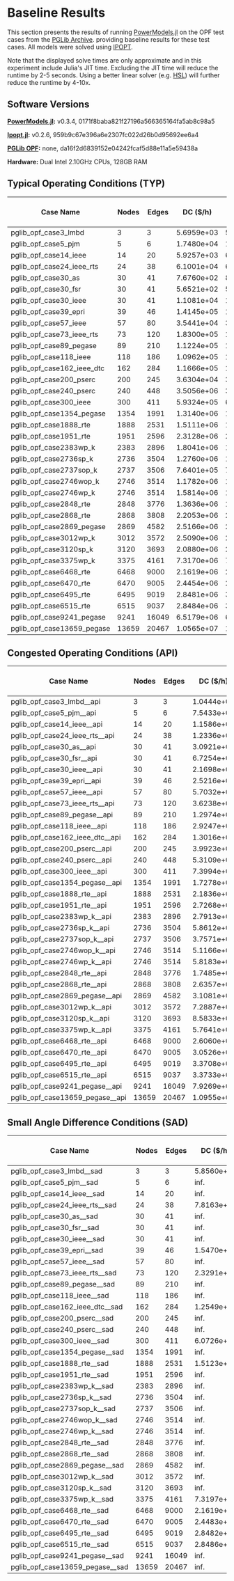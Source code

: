 # Baseline Results
This section presents the results of running 
[PowerModels.jl](https://github.com/lanl-ansi/PowerModels.jl) 
on the OPF test cases from the
[PGLib Archive](https://github.com/power-grid-lib/pglib-opf). 
providing baseline results for these test cases. All models were solved using 
[IPOPT](https://link.springer.com/article/10.1007/s10107-004-0559-y).

Note that the displayed solve times are only approximate
and in this experiment include Julia's JIT time.
Excluding the JIT time will reduce the runtime by 2-5 seconds.
Using a better linear solver (e.g. [HSL](http://www.hsl.rl.ac.uk/ipopt/)) will further reduce the runtime by 4-10x.

## Software Versions
**[PowerModels.jl](https://github.com/lanl-ansi/PowerModels.jl):** v0.3.4, 0171f8baba821f27196a566365164fa5ab8c98a5

**[Ipopt.jl](https://github.com/JuliaOpt/Ipopt.jl):** v0.2.6, 959b9c67e396a6e2307fc022d26b0d95692ee6a4

**[PGLib OPF](https://github.com/power-grid-lib/pglib-opf):** none, da16f2d6839152e04242fcaf5d88e11a5e59438a

**Hardware:** Dual Intel 2.10GHz CPUs, 128GB RAM


## Typical Operating Conditions (TYP)
| **Case Name** | **Nodes** | **Edges** | **DC (\$/h)** | **AC (\$/h)** | **QC Gap (%)** | **SOC Gap (%)** | **DC Time (sec.)** | **AC Time (sec.)** | **QC Time (sec.)** | **SOC Time (sec.)** |
| ------------- | --------- | --------- | ------------- | ------------- | -------------- | --------------- | ------------------ | ------------------ | ------------------ | ------------------- |
| pglib_opf_case3_lmbd | 3 | 3 | 5.6959e+03 | 5.8126e+03 | 1.22 | 1.32 | 2 | 5 | 2 | 2 |
| pglib_opf_case5_pjm | 5 | 6 | 1.7480e+04 | 1.7552e+04 | 14.55 | 14.55 | 2 | 5 | 2 | 2 |
| pglib_opf_case14_ieee | 14 | 20 | 5.9257e+03 | 6.2913e+03 | 0.11 | 0.11 | 2 | 5 | 2 | 2 |
| pglib_opf_case24_ieee_rts | 24 | 38 | 6.1001e+04 | 6.3352e+04 | 0.02 | 0.02 | 2 | 5 | 2 | 2 |
| pglib_opf_case30_as | 30 | 41 | 7.6760e+02 | 8.0313e+02 | 0.06 | 0.06 | 2 | 5 | 2 | 2 |
| pglib_opf_case30_fsr | 30 | 41 | 5.6521e+02 | 5.7577e+02 | 0.39 | 0.39 | 2 | 5 | 2 | 2 |
| pglib_opf_case30_ieee | 30 | 41 | 1.1081e+04 | 1.1974e+04 | 10.78 | 10.81 | 2 | 5 | 2 | 2 |
| pglib_opf_case39_epri | 39 | 46 | 1.4145e+05 | 1.4298e+05 | 0.49 | 0.49 | 2 | 5 | 2 | 2 |
| pglib_opf_case57_ieee | 57 | 80 | 3.5441e+04 | 3.9323e+04 | 0.46 | 0.46 | 2 | 5 | 2 | 2 |
| pglib_opf_case73_ieee_rts | 73 | 120 | 1.8300e+05 | 1.8976e+05 | 0.04 | 0.04 | 2 | 5 | 2 | 2 |
| pglib_opf_case89_pegase | 89 | 210 | 1.1224e+05 | 1.1633e+05 | 0.74 | 0.75 | 2 | 5 | 3 | 2 |
| pglib_opf_case118_ieee | 118 | 186 | 1.0962e+05 | 1.1580e+05 | 2.20 | 2.27 | 2 | 5 | 3 | 2 |
| pglib_opf_case162_ieee_dtc | 162 | 284 | 1.1666e+05 | 1.2615e+05 | 7.54 | 7.67 | 2 | 5 | 3 | 3 |
| pglib_opf_case200_pserc | 200 | 245 | 3.6304e+04 | 3.6748e+04 | 0.02 | 0.02 | 2 | 5 | 3 | 3 |
| pglib_opf_case240_pserc | 240 | 448 | 3.5056e+06 | 3.5700e+06 | 3.81 | 3.92 | 2 | 10 | 12 | 5 |
| pglib_opf_case300_ieee | 300 | 411 | 5.9324e+05 | 6.6422e+05 | 2.56 | 2.60 | 2 | 5 | 5 | 3 |
| pglib_opf_case1354_pegase | 1354 | 1991 | 1.3140e+06 | 1.3640e+06 | 2.40 | 2.41 | 3 | 12 | 20 | 10 |
| pglib_opf_case1888_rte | 1888 | 2531 | 1.5111e+06 | 1.5654e+06 | 1.82 | 1.82 | 3 | 26 | 29 | 19 |
| pglib_opf_case1951_rte | 1951 | 2596 | 2.3128e+06 | 2.3753e+06 | 0.12 | 0.13 | 3 | 29 | 32 | 19 |
| pglib_opf_case2383wp_k | 2383 | 2896 | 1.8041e+06 | 1.8685e+06 | 0.99 | 1.05 | 4 | 17 | 32 | 18 |
| pglib_opf_case2736sp_k | 2736 | 3504 | 1.2760e+06 | 1.3079e+06 | 0.29 | 0.30 | 3 | 14 | 35 | 14 |
| pglib_opf_case2737sop_k | 2737 | 3506 | 7.6401e+05 | 7.7763e+05 | 0.25 | 0.26 | 3 | 13 | 32 | 12 |
| pglib_opf_case2746wop_k | 2746 | 3514 | 1.1782e+06 | 1.2083e+06 | 0.36 | 0.37 | 2 | 13 | 32 | 13 |
| pglib_opf_case2746wp_k | 2746 | 3514 | 1.5814e+06 | 1.6318e+06 | 0.32 | 0.33 | 3 | 14 | 33 | 15 |
| pglib_opf_case2848_rte | 2848 | 3776 | 1.3636e+06 | 1.3847e+06 | 0.12 | 0.12 | 3 | 35 | 51 | 23 |
| pglib_opf_case2868_rte | 2868 | 3808 | 2.2053e+06 | 2.2599e+06 | 0.11 | 0.11 | 3 | 33 | 53 | 27 |
| pglib_opf_case2869_pegase | 2869 | 4582 | 2.5166e+06 | 2.6050e+06 | 1.07 | 1.08 | 3 | 24 | 67 | 23 |
| pglib_opf_case3012wp_k | 3012 | 3572 | 2.5090e+06 | 2.6008e+06 | 0.98 | 1.03 | 4 | 20 | 48 | 25 |
| pglib_opf_case3120sp_k | 3120 | 3693 | 2.0880e+06 | 2.1457e+06 | 0.54 | 0.55 | 4 | 19 | 47 | 18 |
| pglib_opf_case3375wp_k | 3375 | 4161 | 7.3170e+06 | 7.4357e+06 | 0.50 | 0.52 | 5 | 25 | 157 | 315 |
| pglib_opf_case6468_rte | 6468 | 9000 | 2.1619e+06 | 2.2623e+06 | 1.07 | 1.08 | 5 | 107 | 320 | 80 |
| pglib_opf_case6470_rte | 6470 | 9005 | 2.4454e+06 | 2.5558e+06 | 1.95 | 1.96 | 6 | 67 | 181 | 169 |
| pglib_opf_case6495_rte | 6495 | 9019 | 2.8481e+06 | 3.4777e+06 | 16.73 | 16.76 | 7 | 122 | 206 | 76 |
| pglib_opf_case6515_rte | 6515 | 9037 | 2.8484e+06 | 3.1971e+06 | 7.86 | 7.87 | 6 | 102 | 172 | 73 |
| pglib_opf_case9241_pegase | 9241 | 16049 | 6.5179e+06 | 6.7747e+06 | n.d. | 2.84 | 9 | 113 | n.d. | 151 |
| pglib_opf_case13659_pegase | 13659 | 20467 | 1.0565e+07 | 1.0781e+07 | n.d. | 1.35 | 11 | 248 | n.d. | 192 |


## Congested Operating Conditions (API)
| **Case Name** | **Nodes** | **Edges** | **DC (\$/h)** | **AC (\$/h)** | **QC Gap (%)** | **SOC Gap (%)** | **DC Time (sec.)** | **AC Time (sec.)** | **QC Time (sec.)** | **SOC Time (sec.)** |
| ------------- | --------- | --------- | ------------- | ------------- | -------------- | --------------- | ------------------ | ------------------ | ------------------ | ------------------- |
| pglib_opf_case3_lmbd__api | 3 | 3 | 1.0444e+04 | 1.1242e+04 | 5.63 | 9.32 | 2 | 5 | 2 | 2 |
| pglib_opf_case5_pjm__api | 5 | 6 | 7.5433e+04 | 7.6377e+04 | 4.09 | 4.09 | 2 | 5 | 2 | 2 |
| pglib_opf_case14_ieee__api | 14 | 20 | 1.1586e+04 | 1.3311e+04 | 1.77 | 1.77 | 2 | 5 | 2 | 2 |
| pglib_opf_case24_ieee_rts__api | 24 | 38 | 1.2336e+05 | 1.3495e+05 | 13.01 | 17.87 | 2 | 5 | 2 | 2 |
| pglib_opf_case30_as__api | 30 | 41 | 3.0921e+03 | 4.9962e+03 | 44.61 | 44.61 | 2 | 5 | 2 | 2 |
| pglib_opf_case30_fsr__api | 30 | 41 | 6.7254e+02 | 7.0115e+02 | 2.76 | 2.76 | 2 | 5 | 2 | 2 |
| pglib_opf_case30_ieee__api | 30 | 41 | 2.1698e+04 | 2.4032e+04 | 3.73 | 3.73 | 2 | 5 | 2 | 2 |
| pglib_opf_case39_epri__api | 39 | 46 | 2.5216e+05 | 2.5721e+05 | 1.57 | 1.60 | 2 | 5 | 2 | 2 |
| pglib_opf_case57_ieee__api | 57 | 80 | 5.7032e+04 | 5.9274e+04 | 0.08 | 0.08 | 2 | 5 | 2 | 2 |
| pglib_opf_case73_ieee_rts__api | 73 | 120 | 3.6238e+05 | 4.2273e+05 | 11.07 | 12.89 | 2 | 5 | 3 | 2 |
| pglib_opf_case89_pegase__api | 89 | 210 | 1.2974e+05 | 1.4198e+05 | 8.13 | 8.14 | 2 | 5 | 4 | 2 |
| pglib_opf_case118_ieee__api | 118 | 186 | 2.9247e+05 | 3.1642e+05 | 28.63 | 28.70 | 2 | 5 | 3 | 2 |
| pglib_opf_case162_ieee_dtc__api | 162 | 284 | 1.3016e+05 | 1.4351e+05 | 5.44 | 5.49 | 2 | 5 | 4 | 2 |
| pglib_opf_case200_pserc__api | 200 | 245 | 3.9923e+04 | 4.0458e+04 | 0.02 | 0.02 | 2 | 5 | 3 | 2 |
| pglib_opf_case240_pserc__api | 240 | 448 | 5.3109e+06 | 5.3917e+06 | 0.80 | 0.83 | 2 | 11 | 18 | 6 |
| pglib_opf_case300_ieee__api | 300 | 411 | 7.3994e+05 | 7.7549e+05 | 0.88 | 0.95 | 2 | 6 | 5 | 3 |
| pglib_opf_case1354_pegase__api | 1354 | 1991 | 1.7278e+06 | 1.7830e+06 | 0.86 | 0.88 | 3 | 13 | 20 | 11 |
| pglib_opf_case1888_rte__api | 1888 | 2531 | 2.1836e+06 | 2.2459e+06 | 0.44 | 0.44 | 3 | 19 | 50 | 17 |
| pglib_opf_case1951_rte__api | 1951 | 2596 | 2.7268e+06 | 2.8217e+06 | 0.48 | 0.51 | 3 | 18 | 35 | 19 |
| pglib_opf_case2383wp_k__api | 2383 | 2896 | 2.7913e+05 | 2.7913e+05 | 0.01 | 0.01 | 3 | 8 | 11 | 6 |
| pglib_opf_case2736sp_k__api | 2736 | 3504 | 5.8612e+05 | 6.2604e+05 | 12.97 | 12.98 | 3 | 17 | 36 | 11 |
| pglib_opf_case2737sop_k__api | 2737 | 3506 | 3.7571e+05 | 4.0282e+05 | 10.00 | 10.01 | 3 | 15 | 31 | 11 |
| pglib_opf_case2746wop_k__api | 2746 | 3514 | 5.1166e+05 | 5.1166e+05 | 0.01 | 0.01 | 3 | 9 | 12 | 6 |
| pglib_opf_case2746wp_k__api | 2746 | 3514 | 5.8183e+05 | 5.8183e+05 | 0.01 | 0.00 | 3 | 10 | 17 | 8 |
| pglib_opf_case2848_rte__api | 2848 | 3776 | 1.7485e+06 | 1.7848e+06 | 0.18 | 0.19 | 3 | 49 | 55 | 24 |
| pglib_opf_case2868_rte__api | 2868 | 3808 | 2.6357e+06 | 2.7158e+06 | 0.19 | 0.20 | 3 | 43 | 60 | 21 |
| pglib_opf_case2869_pegase__api | 2869 | 4582 | 3.1081e+06 | 3.2071e+06 | 0.83 | 0.84 | 4 | 26 | 63 | 25 |
| pglib_opf_case3012wp_k__api | 3012 | 3572 | 7.2887e+05 | 7.2887e+05 | 0.00 | 0.00 | 3 | 11 | 20 | 8 |
| pglib_opf_case3120sp_k__api | 3120 | 3693 | 8.5833e+05 | 9.1818e+05 | 25.69 | 25.72 | 5 | 25 | 48 | 13 |
| pglib_opf_case3375wp_k__api | 3375 | 4161 | 5.7641e+06 | 5.8861e+06 | 9.46 | 9.55 | 6 | 24 | 71 | 43 |
| pglib_opf_case6468_rte__api | 6468 | 9000 | 2.6060e+06 | 2.7080e+06 | 0.41 | 0.42 | 6 | 113 | 180 | 93 |
| pglib_opf_case6470_rte__api | 6470 | 9005 | 3.0526e+06 | 3.1811e+06 | 1.58 | 1.59 | 6 | 86 | 170 | 464 |
| pglib_opf_case6495_rte__api | 6495 | 9019 | 3.3708e+06 | 3.5708e+06 | 2.91 | 2.95 | 6 | 92 | 208 | 78 |
| pglib_opf_case6515_rte__api | 6515 | 9037 | 3.3733e+06 | 3.5867e+06 | 2.45 | 2.48 | 6 | 104 | 200 | 71 |
| pglib_opf_case9241_pegase__api | 9241 | 16049 | 7.9269e+06 | 8.1848e+06 | n.d. | 2.59 | 9 | 142 | n.d. | 160 |
| pglib_opf_case13659_pegase__api | 13659 | 20467 | 1.0955e+07 | 1.1273e+07 | n.d. | 1.94 | 10 | 147 | n.d. | 235 |


## Small Angle Difference Conditions (SAD)
| **Case Name** | **Nodes** | **Edges** | **DC (\$/h)** | **AC (\$/h)** | **QC Gap (%)** | **SOC Gap (%)** | **DC Time (sec.)** | **AC Time (sec.)** | **QC Time (sec.)** | **SOC Time (sec.)** |
| ------------- | --------- | --------- | ------------- | ------------- | -------------- | --------------- | ------------------ | ------------------ | ------------------ | ------------------- |
| pglib_opf_case3_lmbd__sad | 3 | 3 | 5.8560e+03 | 5.9593e+03 | 1.42 | 3.75 | 2 | 5 | 2 | 2 |
| pglib_opf_case5_pjm__sad | 5 | 6 | inf. | 2.6115e+04 | 0.99 | 3.62 | 2 | 5 | 2 | 2 |
| pglib_opf_case14_ieee__sad | 14 | 20 | inf. | 6.7834e+03 | 7.16 | 7.21 | 2 | 5 | 2 | 2 |
| pglib_opf_case24_ieee_rts__sad | 24 | 38 | 7.8163e+04 | 7.6943e+04 | 2.93 | 9.56 | 2 | 5 | 2 | 2 |
| pglib_opf_case30_as__sad | 30 | 41 | inf. | 8.9749e+02 | 2.32 | 7.88 | 2 | 5 | 2 | 2 |
| pglib_opf_case30_fsr__sad | 30 | 41 | inf. | 5.7679e+02 | 0.41 | 0.47 | 2 | 5 | 2 | 2 |
| pglib_opf_case30_ieee__sad | 30 | 41 | inf. | 1.1974e+04 | 3.42 | 5.65 | 2 | 5 | 2 | 2 |
| pglib_opf_case39_epri__sad | 39 | 46 | 1.5470e+05 | 1.5246e+05 | 0.20 | 0.60 | 2 | 5 | 2 | 2 |
| pglib_opf_case57_ieee__sad | 57 | 80 | inf. | 4.5208e+04 | 0.83 | 1.79 | 2 | 5 | 2 | 2 |
| pglib_opf_case73_ieee_rts__sad | 73 | 120 | 2.3291e+05 | 2.2775e+05 | 2.54 | 6.75 | 2 | 5 | 3 | 2 |
| pglib_opf_case89_pegase__sad | 89 | 210 | inf. | 1.1657e+05 | 0.82 | 0.86 | 2 | 5 | 3 | 2 |
| pglib_opf_case118_ieee__sad | 118 | 186 | inf. | 1.2924e+05 | 9.48 | 11.53 | 2 | 5 | 3 | 2 |
| pglib_opf_case162_ieee_dtc__sad | 162 | 284 | 1.2549e+05 | 1.2704e+05 | 8.02 | 8.32 | 2 | 5 | 3 | 3 |
| pglib_opf_case200_pserc__sad | 200 | 245 | inf. | 4.0991e+04 | 0.17 | 0.18 | 2 | 5 | 4 | 3 |
| pglib_opf_case240_pserc__sad | 240 | 448 | inf. | 3.6565e+06 | 5.24 | 6.19 | 3 | 9 | 12 | 5 |
| pglib_opf_case300_ieee__sad | 300 | 411 | 6.0726e+05 | 6.6431e+05 | 2.36 | 2.52 | 2 | 6 | 5 | 3 |
| pglib_opf_case1354_pegase__sad | 1354 | 1991 | inf. | 1.3646e+06 | 2.37 | 2.45 | 3 | 13 | 21 | 10 |
| pglib_opf_case1888_rte__sad | 1888 | 2531 | 1.5123e+06 | 1.5806e+06 | 2.73 | 2.74 | 3 | 28 | 31 | 15 |
| pglib_opf_case1951_rte__sad | 1951 | 2596 | inf. | 2.3824e+06 | 0.39 | 0.42 | 6 | 38 | 31 | 17 |
| pglib_opf_case2383wp_k__sad | 2383 | 2896 | inf. | 1.9165e+06 | 2.16 | 3.13 | 8 | 19 | 30 | 18 |
| pglib_opf_case2736sp_k__sad | 2736 | 3504 | inf. | 1.3294e+06 | 1.53 | 1.80 | 6 | 18 | 34 | 15 |
| pglib_opf_case2737sop_k__sad | 2737 | 3506 | inf. | 7.9266e+05 | 1.92 | 2.10 | 6 | 17 | 31 | 12 |
| pglib_opf_case2746wop_k__sad | 2746 | 3514 | inf. | 1.2344e+06 | 2.00 | 2.37 | 5 | 16 | 27 | 13 |
| pglib_opf_case2746wp_k__sad | 2746 | 3514 | inf. | 1.6674e+06 | 1.68 | 2.21 | 7 | 16 | 31 | 17 |
| pglib_opf_case2848_rte__sad | 2848 | 3776 | inf. | 1.3880e+06 | 0.27 | 0.29 | 5 | 34 | 50 | 18 |
| pglib_opf_case2868_rte__sad | 2868 | 3808 | inf. | 2.2718e+06 | 0.54 | 0.58 | 6 | 32 | 53 | 21 |
| pglib_opf_case2869_pegase__sad | 2869 | 4582 | inf. | 2.6198e+06 | 1.39 | 1.49 | 14 | 26 | 79 | 25 |
| pglib_opf_case3012wp_k__sad | 3012 | 3572 | inf. | 2.6213e+06 | 1.41 | 1.62 | 9 | 23 | 48 | 20 |
| pglib_opf_case3120sp_k__sad | 3120 | 3693 | inf. | 2.1755e+06 | 1.42 | 1.61 | 11 | 27 | 51 | 21 |
| pglib_opf_case3375wp_k__sad | 3375 | 4161 | 7.3197e+06 | 7.4357e+06 | 0.47 | 0.52 | 5 | 25 | 81 | 117 |
| pglib_opf_case6468_rte__sad | 6468 | 9000 | 2.1619e+06 | 2.2623e+06 | 1.05 | 1.07 | 5 | 172 | 189 | 85 |
| pglib_opf_case6470_rte__sad | 6470 | 9005 | 2.4483e+06 | 2.5597e+06 | 2.03 | 2.09 | 7 | 66 | 177 | 67 |
| pglib_opf_case6495_rte__sad | 6495 | 9019 | 2.8482e+06 | 3.4777e+06 | 16.63 | 16.76 | 7 | 129 | 197 | 74 |
| pglib_opf_case6515_rte__sad | 6515 | 9037 | 2.8486e+06 | 3.2679e+06 | 9.83 | 9.87 | 6 | 107 | 185 | 72 |
| pglib_opf_case9241_pegase__sad | 9241 | 16049 | inf. | 6.9171e+06 | n.d. | 3.56 | 34 | 124 | n.d. | 156 |
| pglib_opf_case13659_pegase__sad | 13659 | 20467 | inf. | 1.0901e+07 | n.d. | 1.74 | 34 | 195 | n.d. | 816 |


